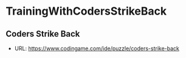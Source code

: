 # TrainingWithCodersStrikeBack
## Coders Strike Back
- URL: https://www.codingame.com/ide/puzzle/coders-strike-back

